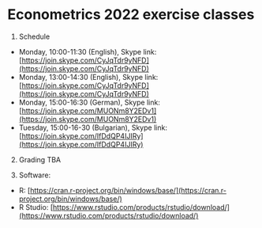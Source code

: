 # Econometrics 2022 exercise classes

1. Schedule

- Monday, 10:00-11:30 (English), Skype link: [https://join.skype.com/CyJqTdr9yNFD](https://join.skype.com/CyJqTdr9yNFD)
- Monday, 13:00-14:30 (English), Skype link: [https://join.skype.com/CyJqTdr9yNFD](https://join.skype.com/CyJqTdr9yNFD)
- Monday, 15:00-16:30 (German), Skype link: [https://join.skype.com/MUONm8Y2EDv1](https://join.skype.com/MUONm8Y2EDv1)
- Tuesday, 15:00-16-30 (Bulgarian), Skype link: [https://join.skype.com/IfDdQP4IJIRy](https://join.skype.com/IfDdQP4IJIRy)

2. Grading
  TBA
  
3. Software: 

- R: [https://cran.r-project.org/bin/windows/base/](https://cran.r-project.org/bin/windows/base/)
- R Studio: [https://www.rstudio.com/products/rstudio/download/](https://www.rstudio.com/products/rstudio/download/)
